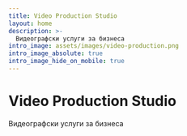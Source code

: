 ```yaml
---
title: Video Production Studio
layout: home
description: >-
  Видеографски услуги за бизнеса
intro_image: assets/images/video-production.png
intro_image_absolute: true
intro_image_hide_on_mobile: true
---
```

# Video Production Studio

Видеографски услуги за бизнеса

